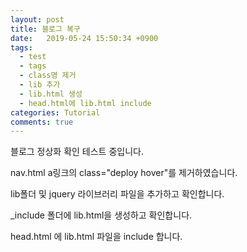 ```yaml
---
layout: post
title: 블로그 복구
date:   2019-05-24 15:50:34 +0900
tags:
  - test
  - tags
  - class명 제거
  - lib 추가
  - lib.html 생성 
  - head.html에 lib.html include
categories: Tutorial
comments: true
---
```


블로그 정상화 확인 테스트 중입니다.

nav.html a링크의 class="deploy hover"를 제거하였습니다.

lib폴더 및 jquery 라이브러리 파일을 추가하고 확인합니다.

_include 폴더에 lib.html을 생성하고 확인합니다.

head.html 에 lib.html 파일을 include 합니다.